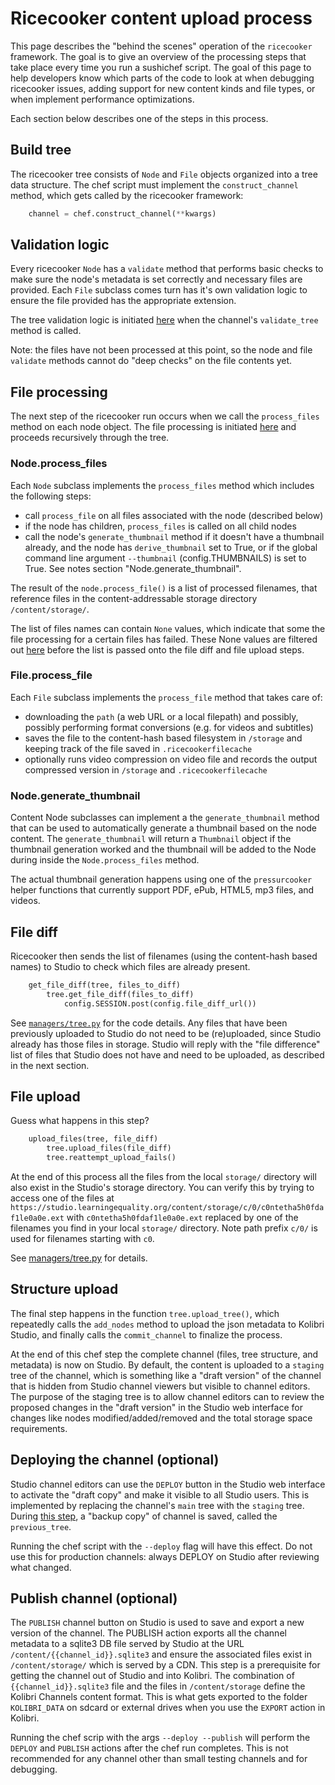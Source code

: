 Ricecooker content upload process
=================================
This page describes the "behind the scenes" operation of the `ricecooker` framework.
The goal is to give an overview of the processing steps that take place every
time you run a sushichef script. The goal of this page to help developers know
which parts of the code to look at when debugging ricecooker issues, adding
support for new content kinds and file types, or when implement performance optimizations.

Each section below describes one of the steps in this process.


Build tree
----------
The ricecooker tree consists of `Node` and `File` objects organized into a tree
data structure. The chef script must implement the `construct_channel` method,
which gets called by the ricecooker framework:

```python
    channel = chef.construct_channel(**kwargs)
```


Validation logic
----------------
Every ricecooker `Node` has a `validate` method that performs basic checks to
make sure the node's metadata is set correctly and necessary files are provided.
Each `File` subclass comes turn has it's own validation logic to ensure the file
provided has the appropriate extension.

The tree validation logic is initiated [here](https://github.com/learningequality/ricecooker/blob/master/ricecooker/managers/tree.py#L19-L24) when the channel's `validate_tree` method is called.

Note: the files have not been processed at this point, so the node and file
`validate` methods cannot do "deep checks" on the file contents yet.


File processing
---------------
The next step of the ricecooker run occurs when we call the `process_files`
method on each node object. The file processing is initiated [here](https://github.com/learningequality/ricecooker/blob/master/ricecooker/managers/tree.py#L26-L48) and proceeds recursively through the tree.

### Node.process_files

Each `Node` subclass implements the `process_files` method which includes the
following steps:
  - call `process_file` on all files associated with the node (described below)
  - if the node has children, `process_files` is called on all child nodes
  - call the node's `generate_thumbnail` method if it doesn't have a thumbnail
    already, and the node has `derive_thumbnail` set to True, or if the global
    command line argument `--thumbnail` (config.THUMBNAILS) is set to True.
    See notes section "Node.generate_thumbnail".

The result of the `node.process_file()` is a list of processed filenames, that
reference files in the content-addressable storage directory `/content/storage/`.

The list of files names can contain `None` values, which indicate that some the
file processing for a certain files has failed. These None values are filtered
out [here](https://github.com/learningequality/ricecooker/blob/master/ricecooker/managers/tree.py#L35)
before the list is passed onto the file diff and file upload steps.


### File.process_file
Each `File` subclass implements the `process_file` method that takes care of:
  - downloading the `path` (a web URL or a local filepath) and possibly,
    possibly performing format conversions (e.g. for videos and subtitles)
  - saves the file to the content-hash based filesystem in `/storage` and keeping
    track of the file saved in `.ricecookerfilecache`
  - optionally runs video compression on video file and records the output
    compressed version in `/storage` and `.ricecookerfilecache`


### Node.generate_thumbnail
Content Node subclasses can implement a the `generate_thumbnail` method that can
be used to automatically generate a thumbnail based on the node content.
The `generate_thumbnail` will return a `Thumbnail` object if the thumbnail
generation worked and the thumbnail will be added to the Node during inside the
`Node.process_files` method.

The actual thumbnail generation happens using one of the `pressurcooker` helper
functions that currently support PDF, ePub, HTML5, mp3 files, and videos.




File diff
---------
Ricecooker then sends the list of filenames (using the content-hash based names)
to Studio to check which files are already present. 

```python
    get_file_diff(tree, files_to_diff)
        tree.get_file_diff(files_to_diff)
            config.SESSION.post(config.file_diff_url())
```

See [`managers/tree.py`](https://github.com/learningequality/ricecooker/blob/master/ricecooker/managers/tree.py)
for the code details. Any files that have been previously uploaded to Studio do
not need to be (re)uploaded, since Studio already has those files in storage.
Studio will reply with the "file difference" list of files that Studio does not have
and need to be uploaded, as described in the next section.


File upload
-----------
Guess what happens in this step?

```python
    upload_files(tree, file_diff)
        tree.upload_files(file_diff)
        tree.reattempt_upload_fails()
```

At the end of this process all the files from the local `storage/` directory will
also exist in the Studio's storage directory. You can verify this by trying to
access one of the files at `https://studio.learningequality.org/content/storage/c/0/c0ntetha5h0fdaf1le0a0e.ext`
with `c0ntetha5h0fdaf1le0a0e.ext` replaced by one of the filenames you find in
your local `storage/` directory. Note path prefix `c/0/` is used for filenames
starting with `c0`.

See [managers/tree.py](https://github.com/learningequality/ricecooker/blob/master/ricecooker/managers/tree.py) for details.



Structure upload
----------------
The final step happens in the function `tree.upload_tree()`, which repeatedly
calls the `add_nodes` method to upload the json metadata to Kolibri Studio,
and finally calls the `commit_channel` to finalize the process.

At the end of this chef step the complete channel (files, tree structure, and metadata)
is now on Studio. By default, the content is uploaded to a `staging` tree of the
channel, which is something like a "draft version" of the channel that is hidden
from Studio channel viewers but visible to channel editors.
The purpose of the staging tree is to allow channel editors can to review the
proposed changes in the "draft version" in the Studio web interface for changes
like nodes modified/added/removed and the total storage space requirements.


Deploying the channel (optional)
-------------------------------- 
Studio channel editors can use the `DEPLOY` button in the Studio web interface
to activate the "draft copy" and make it visible to all Studio users.
This is implemented by replacing the channel's `main` tree with the `staging` tree.
During [this step](https://github.com/learningequality/studio/blob/5564c1fc540d8a936fc2907c9d65bf0fb2bacb14/contentcuration/contentcuration/api.py#L103-L105), a "backup copy" of channel is saved, called the `previous_tree`.

Running the chef script with the `--deploy` flag will have this effect.
Do not use this for production channels: always DEPLOY on Studio after reviewing what changed.


Publish channel (optional)
--------------------------
The `PUBLISH` channel button on Studio is used to save and export a new version of the channel.
The PUBLISH action exports all the channel metadata to a sqlite3 DB file served 
by Studio at the URL `/content/{{channel_id}}.sqlite3` and ensure the associated
files exist in `/content/storage/` which is served by a CDN. 
This step is a prerequisite for getting the channel out of Studio and into Kolibri.
The combination of `{{channel_id}}.sqlite3` file and the files in `/content/storage`
define the Kolibri Channels content format. This is what gets exported to the folder
`KOLIBRI_DATA` on sdcard or external drives when you use the `EXPORT` action in Kolibri.

Running the chef scrip with the args `--deploy --publish` will perform the `DEPLOY`
and `PUBLISH` actions after the chef run completes. This is not recommended for
any channel other than small testing channels and for debugging.






